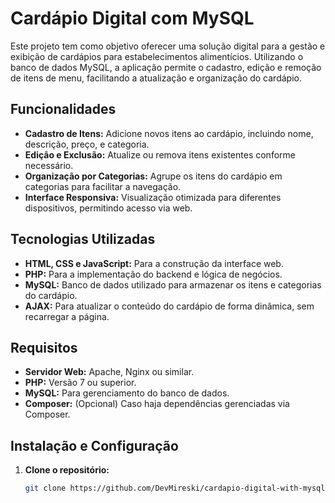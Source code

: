 # Cardápio Digital com MySQL

Este projeto tem como objetivo oferecer uma solução digital para a gestão e exibição de cardápios para estabelecimentos alimentícios. Utilizando o banco de dados MySQL, a aplicação permite o cadastro, edição e remoção de itens de menu, facilitando a atualização e organização do cardápio.

## Funcionalidades

- **Cadastro de Itens:** Adicione novos itens ao cardápio, incluindo nome, descrição, preço, e categoria.
- **Edição e Exclusão:** Atualize ou remova itens existentes conforme necessário.
- **Organização por Categorias:** Agrupe os itens do cardápio em categorias para facilitar a navegação.
- **Interface Responsiva:** Visualização otimizada para diferentes dispositivos, permitindo acesso via web.

## Tecnologias Utilizadas

- **HTML, CSS e JavaScript:** Para a construção da interface web.
- **PHP:** Para a implementação do backend e lógica de negócios.
- **MySQL:** Banco de dados utilizado para armazenar os itens e categorias do cardápio.
- **AJAX:** Para atualizar o conteúdo do cardápio de forma dinâmica, sem recarregar a página.

## Requisitos

- **Servidor Web:** Apache, Nginx ou similar.
- **PHP:** Versão 7 ou superior.
- **MySQL:** Para gerenciamento do banco de dados.
- **Composer:** (Opcional) Caso haja dependências gerenciadas via Composer.

## Instalação e Configuração

1. **Clone o repositório:**

   ```bash
   git clone https://github.com/DevMireski/cardapio-digital-with-mysql.git
